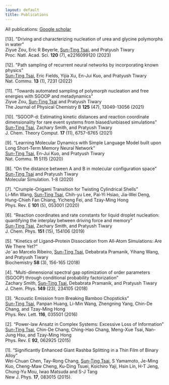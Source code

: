 ```yaml
---
layout: default
title: Publications
---
```


All publications: [Google scholar](https://scholar.google.com/citations?hl=en&user=e0BF_m8AAAAJ)


[13]. "Driving and characterizing nucleation of urea and glycine polymorphs in water"  
Ziyue Zou, Eric R Beyerle, <u>Sun-Ting Tsai</u>, and Pratyush Tiwary  
Proc. Natl. Acad. Sci. <b>120</b> (7), e2216099120 (2023)

[12]. "Path sampling of recurrent neural networks by incorporating known physics"  
<u>Sun-Ting Tsai</u>, Eric Fields, Yijia Xu, En-Jui Kuo, and Pratyush Tiwary  
Nat. Commu. <b>13</b> (1), 7231 (2022)

[11]. “Towards automated sampling of polymorph nucleation and free energies with SGOOP and metadynamics”  
Ziyue Zou, <u>Sun-Ting Tsai</u> and Pratyush Tiwary  
The Journal of Physical Chemistry B <b>125</b> (47), 13049-13056 (2021)

[10]. “SGOOP-d: Estimating kinetic distances and reaction coordinate dimensionality for rare event systems from biased/unbiased simulations”  
<u>Sun-Ting Tsai</u>, Zachary Smith, and Pratyush Tiwary  
J. Chem. Theory Comput. <b>17</b> (11), 6757-6765 (2021)
 
[9]. “Learning Molecular Dynamics with Simple Language Model built upon Long Short-Term Memory Neural Network”  
<u>Sun-Ting Tsai</u>, En-Jui Kuo, and Pratyush Tiwary  
Nat. Commu. <b>11</b> 5115 (2020)

[8]. “On the distance between A and B in molecular configuration space”  
<u>Sun-Ting Tsai</u> and Pratyush Tiwary  
Molecular Simulation. 1-8 (2020)

[7]. “Crumple-Origami Transition for Twisting Cylindrical Shells”  
Li-Min Wang, <u>Sun-Ting Tsai</u>, Chih-yu Lee, Pai-Yi Hsiao, Jia-Wei Deng, Hung-Chieh Fan Chiang, Yicheng Fei, and Tzay-Ming Hong  
Phys. Rev. E <b>101</b> (5), 053001 (2020)

[6]. “Reaction coordinates and rate constants for liquid droplet nucleation: quantifying the interplay between driving force and memory”  
<u>Sun-Ting Tsai</u>, Zachary Smith, and Pratyush Tiwary  
J. Chem. Phys. <b>151</b> (15), 154106 (2019)

[5]. “Kinetics of Ligand–Protein Dissociation from All-Atom Simulations: Are We There Yet?”  
Jo˜ao Marcelo Ribeiro, <u>Sun-Ting Tsai</u>, Debabrata Pramanik, Yihang Wang, and Pratyush Tiwary  
Biochemistry <b>58</b> (3), 156-165 (2018)

[4]. “Multi-dimensional spectral gap optimization of order parameters (SGOOP) through conditional probability factorization”  
Zachary Smith, <u>Sun-Ting Tsai</u>, Debabrata Pramanik, and Pratyush Tiwary  
J. Chem. Phys. <b>149</b> (23), 234105 (2018)

[3]. “Acoustic Emission from Breaking Bamboo Chopsticks”  
<u>Sun-Ting Tsai</u>, Panpan Huang, Li-Min Wang, Zhengning Yang, Chin-De Chang, and Tzay-Ming Hong  
Phys. Rev. Lett. <b>116</b>, 035501 (2016)

[2]. “Power-law Ansatz in Complex Systems: Excessive Loss of Information”  
<u>Sun-Ting Tsai</u>, Chin-De Chang, Ching-Hao Chang, Meng-Xue Tsai, Nan-Jung Hsu, and Tzay-Ming Hong  
Phys. Rev. E <b>92</b>, 062925 (2015)

[1]. “Significantly Enhanced Giant Rashba Splitting in a Thin Film of Binary Alloy”  
Wei-Chuan Chen, Tay-Rong Chang, <u>Sun-Ting Tsai</u>, S Yamamoto, Je-Ming Kuo, Cheng-Maw Cheng, Ku-Ding Tsuei, Koichiro Yaji, Hsin Lin, H-T Jeng, Chung-Yu Mou, Iwao Matsuda and S-J Tang  
New J. Phys. <b>17</b>, 083015 (2015).
